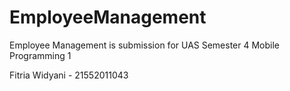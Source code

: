 # EmployeeManagement
Employee Management is submission for UAS Semester 4 Mobile Programming 1

Fitria Widyani - 21552011043
